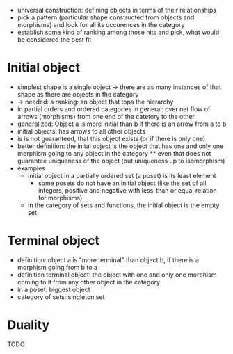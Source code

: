 * universal construction: defining objects in terms of their relationships
* pick a pattern (particular shape constructed from objects and morphisms) and look for all its occurences in the category
* establish some kind of ranking among those hits and pick, what would be considered the best fit

# Initial object
* simplest shape is a single object -> there are as many instances of that shape as there are objects in the category
* -> needed: a ranking: an object that tops the hierarchy
* in partial orders and ordered categories in general: over net flow of arrows (morphisms) from one end of the catetory to the other
* generalized: Object a is more initial than b if there is an arrow from a to b
* initial objects: has arrows to all other objects
* is is not guaranteed, that this object exists (or if there is only one)
* better definition: the inital object is the object that has one and only one morphism going to any object in the category
** even that does not guarantee uniqueness of the object (but uniqueness up to isomorphism)
* examples
  * initial object in a partially ordered set (a poset) is its least element
    * some posets do not have an initial object (like the set of all integers, positive and negative with less-than or equal relation for morphisms)
  * in the category of sets and functions, the initial object is the empty set


# Terminal object
* definition: object a is "more terminal" than object b, if there is a morphism going from b to a
* definition terminal object: the object with one and only one morphism coming to it from any other object in the category
* in a poset: biggest object
* category of sets: singleton set

# Duality
TODO


